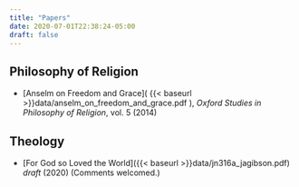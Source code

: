 ```yaml
---
title: "Papers"
date: 2020-07-01T22:38:24-05:00
draft: false
---
```


Philosophy of Religion
------------------------
- [Anselm on Freedom and Grace]( {{< baseurl >}}data/anselm_on_freedom_and_grace.pdf ), _Oxford Studies in Philosophy of Religion_, vol. 5 (2014)

Theology
-------------

- [For God so Loved the World]({{< baseurl >}}data/jn316a_jagibson.pdf) _draft_ (2020) (Comments welcomed.)

